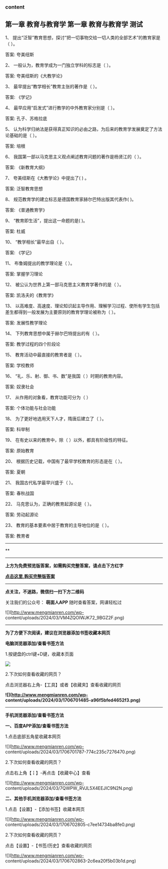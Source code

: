 ### content

## 第一章 教育与教育学 第一章 教育与教育学 测试

1、 提出“泛智”教育思想，探讨“把一切事物交给一切人类的全部艺术”的教育家是（      ）。

答案: 夸美纽斯  

2、 一般认为，教育学成为一门独立学科的标志是（      ）。

答案: 夸美纽斯的《大教学论》

3、 最早提出“教学相长”教育主张的著作是（      ）。

答案: 《学记》

4、 最早应用“启发式”进行教学的中外教育家分别是（      ）。

答案:  孔子、苏格拉底

5、    认为科学归纳法是获得真正知识的必由之路，为后来的教育学发展奠定了方法论基础的是（  ）。

答案: 培根

6、 我国第一部以马克思主义观点阐述教育问题的著作是杨贤江的（      ）。

答案: 《新教育大纲》

7、 夸美纽斯在《大教学论》中提出了(     ) 。

答案: 泛智教育思想

8、 规范教育学的建立标志是德国教育家赫尔巴特出版其代表作(      )。

答案: 《普通教育学》

9、 “教育即生活”，提出这一命题的是(           )。

答案: 杜威

10、 “教学相长”最早出自（      ）。

答案: 《学记》

11、 布鲁姆提出的教学理论是（      ）。

答案: 掌握学习理论

12、 被公认为世界上第一部马克思主义教育学著作的是（      ）。

答案: 凯洛夫的《教育学》

13、 以高难度、高速度、理论知识起主导作用、理解学习过程、使所有学生包括差生都得到一般发展为主要原则的教育学理论被称为（      ）。

答案: 发展性教学理论

14、 下列教育思想中属于赫尔巴特提出的有（      ）。

答案: 教学过程的四个阶段论

15、 教育活动中最直接的教育者是（      ）。

答案: 学校教师

16、 “礼、乐、射、御、书、数”是我国（     ）时期的教育内容。

答案:  奴隶社会

17、 从作用的对象看，教育功能可分为（       ）

答案: 个体功能与社会功能

18、 为了更好地选用天下人才，隋唐后建立了（    ）。

答案: 科举制

19、 在有史以来的教育中，除（     ）以外，都具有阶级性的特征。

答案: 原始教育

20、 根据历史记载，中国有了最早学校教育的形态是在（    ）。

答案: 夏朝

21、 我国古代私学最早兴盛于（      ）。

答案: 春秋战国

22、 马克思认为，正确的教育起源论是（     ）。

答案: 劳动起源论

23、 教育的基本要素中居于教育的主导地位的是（       ）。

答案: 教育者

* * *

**

* * *

**上方为免费预览版答案，如需购买完整答案，请点击下方红字**

[**点击这里,购买完整版答案**](http://mooc.mengmianren.com/mooc/40520.html)

* * *

**点关注，不迷路，微信扫一扫下方二维码**

关注我们的公众号： **萌面人APP** 随时查看答案，网课轻松过

![](http://www.mengmianren.com/wp-
content/uploads/2024/03/VM4ZQOIWJK72_9BGZ2F.png)

* * *

**为了方便下次阅读，建议在浏览器添加书签收藏本网页**

**电脑浏览器添加/查看书签方法**

1.按键盘的ctrl键+D键，收藏本页面

![](http://www.mengmianren.com/wp-content/uploads/2024/03/AF9T_JKKHAJN.png)

2.下次如何查看收藏的网页？

点击浏览器右上角-【工具】或者【收藏夹】查看收藏的网页

**![](http://www.mengmianren.com/wp-
content/uploads/2024/03/1706701485-a96f5bfed4652f3.png)**

* * *

**手机浏览器添加/查看书签方法**

**一、百度APP添加/查看书签方法**

1.点击底部五角星收藏本网页

![](http://www.mengmianren.com/wp-
content/uploads/2024/03/1706701787-774c235c7276470.png)

2.下次如何查看收藏的网页？

点击右上角【┇】-再点击【收藏中心】查看

![](http://www.mengmianren.com/wp-
content/uploads/2024/03/7QWPW_RVJL5X4EEJIC9N2N.png)

**二、其他手机浏览器添加/查看书签方法**

1.点击【设置】-【添加书签】收藏本网页

![](http://www.mengmianren.com/wp-
content/uploads/2024/03/1706702805-c7ee14734ba8fe0.png)

2.下次如何查看收藏的网页？

点击【设置】-【书签/历史】查看收藏的网页

![](http://www.mengmianren.com/wp-
content/uploads/2024/03/1706702863-2c6ea20f5b03b1d.png)

